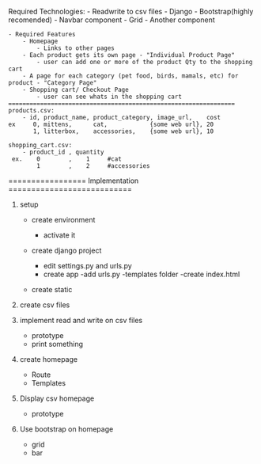 Required Technologies:
    - Readwrite to csv files
    - Django
    - Bootstrap(highly recomended)
        - Navbar component
        - Grid
        - Another component
    
    - Required Features
        - Homepage
            - Links to other pages
        - Each product gets its own page - "Individual Product Page"
            - user can add one or more of the product Qty to the shopping cart
        - A page for each category (pet food, birds, mamals, etc) for product - "Category Page"
        - Shopping cart/ Checkout Page
            - user can see whats in the shopping cart
    ================================================================
    products.csv:
        - id, product_name, product_category, image_url,    cost
    ex     0, mittens,      cat,            {some web url}, 20
           1, litterbox,    accessories,    {some web url}, 10

    shopping_cart.csv:
        - product_id , quantity
     ex.    0        ,    1     #cat
            1        ,    2     #accessories


================= Implementation ===========================
1. setup
    - create environment
        - activate it
    - create django project
        - edit settings.py and urls.py
        - create app
            -add urls.py
            -templates folder
                -create index.html
        
    - create static

2. create csv files
    
3. implement read and write on csv files
    - prototype
    - print something
4. create homepage
    - Route
    - Templates
5. Display csv homepage
    - prototype
6. Use bootstrap on homepage
    - grid
    - bar


    


